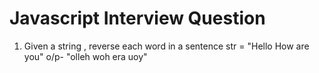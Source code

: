 
# Javascript Interview Question

1. Given a string , reverse each word in a sentence
str = "Hello How are you"
o/p- "olleh woh era uoy"